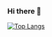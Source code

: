 ### Hi there 👋
[![Top Langs](https://github-readme-stats.vercel.app/api/top-langs/?username=harakoo321)](https://github.com/harakoo321/README)

<!--
**harakoo321/harakoo321** is a ✨ _special_ ✨ repository because its `README.md` (this file) appears on your GitHub profile.

Here are some ideas to get you started:

- 🔭 I’m currently working on ...
- 🌱 I’m currently learning ...
- 👯 I’m looking to collaborate on ...
- 🤔 I’m looking for help with ...
- 💬 Ask me about ...
- 📫 How to reach me: ...
- 😄 Pronouns: ...
- ⚡ Fun fact: ...
-->
